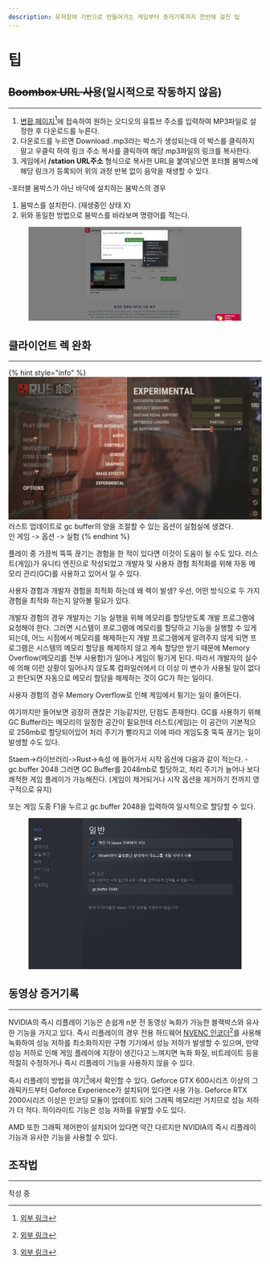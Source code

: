 ```yaml
---
description: 유저참여 기반으로 만들어가는 게임부터 증거기록까지 전반에 걸친 팁
---
```


# 팁

## ~~Boombox URL 사용~~(일시적으로 작동하지 않음)

***

1. [변환 페이지](#user-content-fn-1)[^1]에 접속하여 원하는 오디오의 유튜브 주소를 입력하여 MP3파일로 설정한 후 다운로드를 누른다.
2. 다운로드를 누르면 Download .mp3라는 박스가 생성되는데 이 박스를 클릭하지 말고 우클릭 하여 링크 주소 복사를 클릭하여 해당 mp3파일의 링크를 복사한다.
3. 게임에서 **/station URL주소** 형식으로 복사한 URL을 붙여넣으면 포터블 붐박스에 해당 링크가 등록되어 위의 과정 반복 없이 음악을 재생할 수 있다.

\-포터블 붐박스가 아닌 바닥에 설치하는 붐박스의 경우

1. 붐박스를 설치한다. (재생중인 상태  X)
2. 위와 동일한 방법으로 붐박스를 바라보며 명령어를 적는다.

<figure><img src=".gitbook/assets/image (5).png" alt=""><figcaption></figcaption></figure>

## 클라이언트 렉 완화 <a href="#lag-improvement" id="lag-improvement"></a>

***

{% hint style="info" %}
<img src=".gitbook/assets/image (4) (1).png" alt="" data-size="original">\
러스트 업데이트로 gc buffer의 양을 조절할 수 있는 옵션이 실험실에 생겼다.\
인 게임 -> 옵션 -> 실험
{% endhint %}

플레이 중 가끔씩 뚝뚝 끊기는 경험을 한 적이 있다면 이것이 도움이 될 수도 있다. 러스트(게임)가 유니티 엔진으로 작성되었고 개발자 및 사용자 경험 최적화를 위해 자동 메모리 관리(GC)를 사용하고 있어서 일 수 있다.

사용자 경험과 개발자 경험을 최적화 하는데 왜 렉이 발생? 우선, 어떤 방식으로 두 가지 경험을 최적화 하는지 알아볼 필요가 있다.

개발자 경험의 경우 개발자는 기능 실행을 위해 메모리를 할당받도록 개발 프로그램에 요청해야 한다. 그러면 시스템이 프로그램에 메모리를 할당하고 기능을 실행할 수 있게 되는데, 어느 시점에서 메모리를 해제하는지 개발 프로그램에게 알려주지 않게 되면 프로그램은 시스템의 메모리 할당을 해제하지 않고 계속 할당만 받기 때문에 Memory Overflow(메모리를 전부 사용함)가 일어나 게임이 튕기게 된다. 따라서 개발자의 실수에 의해 이런 상황이 일어나지 않도록 컴파일러에서 더 이상 이 변수가 사용될 일이 없다고 판단되면 자동으로 메모리 할당을 해제하는 것이 GC가 하는 일이다.

사용자 경험의 경우 Memory Overflow로 인해 게임에서 튕기는 일이 줄어든다.

여기까지만 들어보면 굉장히 괜찮은 기능같지만, 단점도 존재한다. GC를 사용하기 위해 GC Buffer라는 메모리의 일정한 공간이 필요한데 러스트(게임)는 이 공간이 기본적으로 256mb로 할당되어있어 처리 주기가 빨라지고 이에 따라 게임도중 뚝뚝 끊기는 일이 발생할 수도 있다.

Staem->라이브러리->Rust->속성 에 들어가서 시작 옵션에 다음과 같이 적는다. -gc.buffer 2048 그러면 GC Buffer를 2048mb로 할당하고, 처리 주기가 늘어나 보다 쾌적한 게임 플레이가 가능해진다. (게임이 제거되거나 시작 옵션을 제거하기 전까지 영구적으로 유지)

또는 게임 도중 F1을 누르고 gc.buffer 2048을 입력하여 일시적으로 할당할 수 있다.

<figure><img src=".gitbook/assets/image (19).png" alt=""><figcaption></figcaption></figure>

## 동영상 증거기록 <a href="#automatic-recording" id="automatic-recording"></a>

***

NVIDIA의 즉시 리플레이 기능은 손쉽게 n분 전 동영상 녹화가 가능한 블랙박스와 유사한 기능을 가지고 있다. 즉시 리플레이의 경우 전용 하드웨어 [NVENC 인코더](#user-content-fn-2)[^2]를 사용해 녹화하여 성능 저하를 최소화하지만 구형 기기에서 성능 저하가 발생할 수 있으며, 만약 성능 저하로 인해 게임 플레이에 지장이 생긴다고 느껴지면 녹화 화질, 비트레이트 등을 적절히 수정하거나 즉시 리플레이 기능을 사용하지 않을 수 있다.

즉시 리플레이 방법을 여기[^3]에서 확인할 수 있다. Geforce GTX 600시리즈 이상의 그래픽카드부터 Geforce Experience가 설치되어 있다면 사용 가능. Geforce RTX 2000시리즈 이상은 인코딩 모듈이 업데이트 되어 그래픽 메모리만 거치므로 성능 저하가 더 적다. 하이라이트 기능은 성능 저하를 유발할 수도 있다.

&#x20;AMD 또한 그래픽 제어판이 설치되어 있다면 약간 다르지만 NVIDIA의 즉시 리플레이 기능과 유사한 기능을 사용할 수 있다.

## 조작법 <a href="#manual" id="manual"></a>

***

작성 중

[^1]: [외부 링크](https://www.y2mate.com/kr788)

[^2]: [외부 링크](https://namu.wiki/w/NVIDIA%20NVENC)

[^3]: [외부 링크](https://ko.gadget-info.com/68889-how-to-set-up-instant-replay-on-nvidia-geforce-experience)
